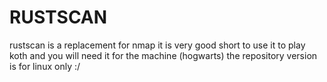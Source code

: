 # RUSTSCAN
rustscan is a replacement for nmap it is very good short to use it to play koth and you will need it for the machine (hogwarts)
the repository version is for linux only :/
